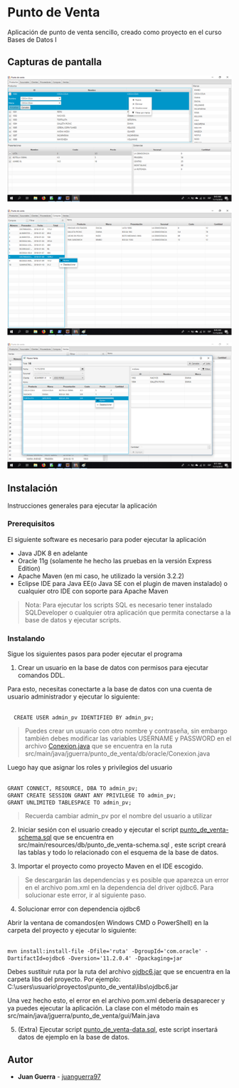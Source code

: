 # Punto de Venta

Aplicación de punto de venta sencillo, creado como proyecto en el curso Bases de Datos I

## Capturas de pantalla

![alt text](https://github.com/juanguerra97/punto_de_venta/raw/master/screenshoots/screen-productos.png "Captura de pantalla")

![alt text](https://github.com/juanguerra97/punto_de_venta/raw/master/screenshoots/screen-compras.png "Captura de pantalla")

![alt text](https://github.com/juanguerra97/punto_de_venta/raw/master/screenshoots/screen-nueva-venta.png "Captura de pantalla")

## Instalación

Instrucciones generales para ejecutar la aplicación

### Prerequisitos

El siguiente software es necesario para poder ejecutar la aplicación

* Java JDK 8 en adelante
* Oracle 11g (solamente he hecho las pruebas en la versión Express Edition)
* Apache Maven (en mi caso, he utilizado la versión 3.2.2)
* Eclipse IDE para Java EE(o Java SE con el plugin de maven instalado) o cualquier otro IDE con soporte para Apache Maven

> Nota: Para ejecutar los scripts SQL es necesario tener instalado SQLDeveloper o cualquier otra aplicación que permita conectarse a la base de datos y ejecutar scripts.

### Instalando

Sigue los siguientes pasos para poder ejecutar el programa

1. Crear un usuario en la base de datos con permisos para ejecutar comandos DDL. 

Para esto, necesitas conectarte a la base de datos con una cuenta de usuario administrador y ejecutar lo siguiente:

```

  CREATE USER admin_pv IDENTIFIED BY admin_pv;

```

> Puedes crear un usuario con otro nombre y contraseña, sin embargo también debes modificar las variables USERNAME y PASSWORD en el archivo [Conexion.java](src/main/java/jguerra/punto_de_venta/db/oracle/Conexion.java) que se encuentra en la ruta src/main/java/jguerra/punto_de_venta/db/oracle/Conexion.java

Luego hay que asignar los roles y privilegios del usuario

```

GRANT CONNECT, RESOURCE, DBA TO admin_pv;
GRANT CREATE SESSION GRANT ANY PRIVILEGE TO admin_pv;
GRANT UNLIMITED TABLESPACE TO admin_pv;

```

> Recuerda cambiar admin_pv por el nombre del usuario a utilizar

2. Iniciar sesión con el usuario creado y ejecutar el script [punto_de_venta-schema.sql](src/main/resources/db/punto_de_venta-schema.sql) que se encuentra en src/main/resources/db/punto_de_venta-schema.sql , este script creará las tablas y todo lo relacionado con el esquema de la base de datos.

3. Importar el proyecto como proyecto Maven en el IDE escogido.

> Se descargarán las dependencias y es posible que aparezca un error en el archivo pom.xml en la dependencia del driver ojdbc6. Para solucionar este error, ir al siguiente paso.


4. Solucionar error con dependencia ojdbc6

Abrir la ventana de comandos(en Windows CMD o PowerShell) en la carpeta del proyecto y ejecutar lo siguiente:

```

mvn install:install-file -Dfile='ruta' -DgroupId='com.oracle' -DartifactId=ojdbc6 -Dversion='11.2.0.4' -Dpackaging=jar

```
Debes sustituir ruta por la ruta del archivo [ojdbc6.jar](libs/ojdbc6.jar) que se encuentra en la carpeta libs del proyecto. Por ejemplo: C:\\users\\usuario\\proyectos\\punto_de_venta\\libs\\ojdbc6.jar

Una vez hecho esto, el error en el archivo pom.xml debería desaparecer y ya puedes ejecutar la aplicación. La clase con el método main es src/main/java/jguerra/punto_de_venta/gui/Main.java

5. (Extra) Ejecutar script [punto_de_venta-data.sql](src/main/resources/db/punto_de_venta-data.sql), este script insertará datos de ejemplo en la base de datos.

## Autor

* **Juan Guerra** - [juanguerra97](https://github.com/juanguerra97)

